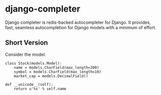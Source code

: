 django-completer
================
Django completer is redis-backed autocompleter for Django. It provides, fast, seamless autocompletion for Django
models with a minimum of effort.


Short Version
---------------
Consider the model:

    class Stock(models.Model):
        name = models.CharField(max_length=200)
        symbol = models.CharField(max_length=10)
        market_cap = models.DecimalField()

    def __unicode__(self):
        return u'%s' % self.name

